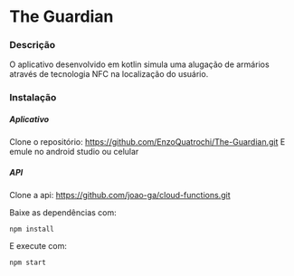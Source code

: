 # The Guardian 

### Descrição

O aplicativo desenvolvido em kotlin simula uma alugação de armários através de tecnologia NFC na localização do usuário.

### Instalação

##### Aplicativo

Clone o repositório: https://github.com/EnzoQuatrochi/The-Guardian.git
E emule no android studio ou celular

##### API

Clone a api: https://github.com/joao-ga/cloud-functions.git

Baixe as dependências com:
```
npm install
```

E execute com:
```
npm start
```
